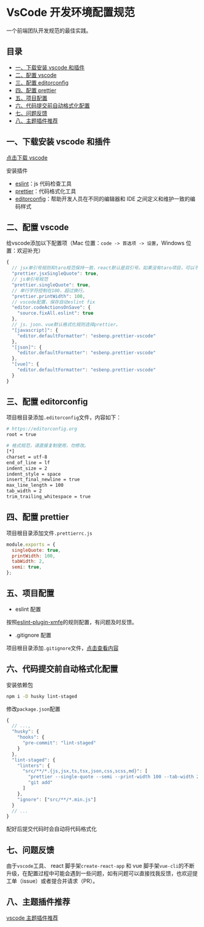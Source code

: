 # VsCode 开发环境配置规范

一个前端团队开发规范的最佳实践。

## 目录

- [一、下载安装 vscode 和插件](#一下载安装-vscode-和插件)
- [二、配置 vscode](#二配置-vscode)
- [三、配置 editorconfig](#三配置-editorconfig)
- [四、配置 prettier](#四配置-prettier)
- [五、项目配置](#五项目配置)
- [六、代码提交前自动格式化配置](#六代码提交前自动格式化配置)
- [七、问题反馈](#七问题反馈)
- [八、主题插件推荐](#八主题插件推荐)

## 一、下载安装 vscode 和插件

[点击下载 vscode](https://code.visualstudio.com/)

安装插件

- [eslint](https://marketplace.visualstudio.com/items?itemName=dbaeumer.vscode-eslint)：js 代码检查工具
- [prettier](https://marketplace.visualstudio.com/items?itemName=esbenp.prettier-vscode)：代码格式化工具
- [editorconfig](https://marketplace.visualstudio.com/items?itemName=EditorConfig.EditorConfig)：帮助开发人员在不同的编辑器和 IDE 之间定义和维护一致的编码样式

## 二、配置 vscode

给vscode添加以下配置项（Mac 位置：`code -> 首选项 -> 设置`，Windows 位置：欢迎补充）

```js
{
  // jsx单引号规则和taro规范保持一致，react默认是双引号。如果没有taro项目，可以不配置。
  "prettier.jsxSingleQuote": true,
  // js单引号规范
  "prettier.singleQuote": true,
  // 单行字符控制在100，超过换行。
  "prettier.printWidth": 100,
  // vscode配置，保存自动eslint fix
  "editor.codeActionsOnSave": {
    "source.fixAll.eslint": true
  },
  // js、json、vue默认格式化规则选择prettier。
  "[javascript]": {
    "editor.defaultFormatter": "esbenp.prettier-vscode"
  },
  "[json]": {
    "editor.defaultFormatter": "esbenp.prettier-vscode"
  },
  "[vue]": {
    "editor.defaultFormatter": "esbenp.prettier-vscode"
  }
}
```

## 三、配置 editorconfig

项目根目录添加`.editorconfig`文件，内容如下：

```bash
# https://editorconfig.org
root = true

# 格式规范，请直接复制使用，勿修改。
[*]
charset = utf-8
end_of_line = lf
indent_size = 2
indent_style = space
insert_final_newline = true
max_line_length = 100
tab_width = 2
trim_trailing_whitespace = true
```

## 四、配置 prettier

项目根目录添加文件`.prettierrc.js`

```javascript
module.exports = {
  singleQuote: true,
  printWidth: 100,
  tabWidth: 2,
  semi: true,
};
```

## 五、项目配置

- eslint 配置

按照[eslint-plugin-xmfe](https://www.npmjs.com/package/eslint-plugin-xmfe)的规则配置，有问题及时反馈。

- .gitignore 配置

项目根目录添加`.gitignore`文件，[点击查看内容](./.gitignore)

## 六、代码提交前自动格式化配置

安装依赖包

```bash
npm i -D husky lint-staged
```

修改`package.json`配置

```js
{
  // ...,
  "husky": {
    "hooks": {
      "pre-commit": "lint-staged"
    }
  },
  "lint-staged": {
    "linters": {
      "src/**/*.{js,jsx,ts,tsx,json,css,scss,md}": [
        "prettier --single-quote --semi --print-width 100 --tab-width 2 --write",
        "git add"
      ]
    },
    "ignore": ["src/**/*.min.js"]
  }
  // ...
}
```

配好后提交代码时会自动将代码格式化

## 七、问题反馈

由于`vscode`工具、 react 脚手架`create-react-app` 和 vue 脚手架`vue-cli`的不断升级，在配置过程中可能会遇到一些问题，如有问题可以直接找我反馈，也欢迎提工单（issue）或者提合并请求（PR）。

## 八、主题插件推荐

[vscode 主题插件推荐](./vscode_ext.md)
